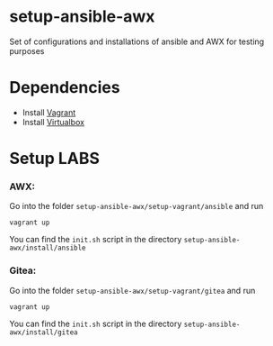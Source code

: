 # setup-ansible-awx
Set of configurations and installations of ansible and AWX for testing purposes

# Dependencies
* Install [Vagrant](https://www.vagrantup.com/downloads)
* Install [Virtualbox](https://www.virtualbox.org/wiki/Downloads)

# Setup LABS
### AWX:
Go into the folder `setup-ansible-awx/setup-vagrant/ansible` and run

```
vagrant up
```

You can find the `init.sh` script in the directory `setup-ansible-awx/install/ansible` 

### Gitea:
Go into the folder `setup-ansible-awx/setup-vagrant/gitea` and run

```
vagrant up
```

You can find the `init.sh` script in the directory `setup-ansible-awx/install/gitea` 

